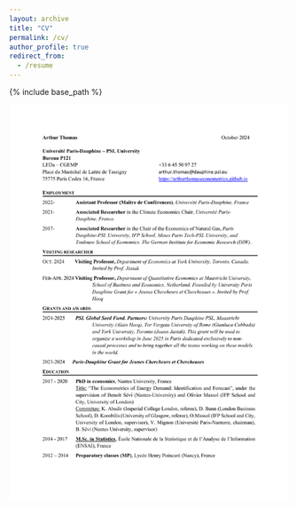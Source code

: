 ```yaml
---
layout: archive
title: "CV"
permalink: /cv/
author_profile: true
redirect_from:
  - /resume
---
```


{% include base_path %}

<a href="/files/CV_Thomas_Arthur_2024.pdf" download="CV">
  <img src="/files/CV_Thomas_Arthur_2024.pdf" alt="CV">
</a>
